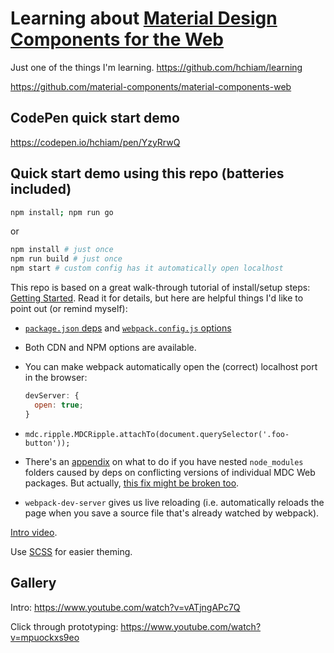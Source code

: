 # Learning about [Material Design Components for the Web](https://github.com/material-components/material-components-web)

Just one of the things I'm learning. <https://github.com/hchiam/learning>

<https://github.com/material-components/material-components-web>

## CodePen quick start demo

<https://codepen.io/hchiam/pen/YzyRrwQ>

## Quick start demo using this repo (batteries included)

```bash
npm install; npm run go
```

or

```bash
npm install # just once
npm run build # just once
npm start # custom config has it automatically open localhost
```

This repo is based on a great walk-through tutorial of install/setup steps: [Getting Started](https://github.com/material-components/material-components-web/blob/master/docs/getting-started.md). Read it for details, but here are helpful things I'd like to point out (or remind myself):

- [`package.json` deps](https://github.com/hchiam/learning-material-design-components/blob/master/package.json) and [`webpack.config.js` options](https://github.com/hchiam/learning-material-design-components/blob/master/webpack.config.js)
- Both CDN and NPM options are available.
- You can make webpack automatically open the (correct) localhost port in the browser:

  ```js
  devServer: {
    open: true;
  }
  ```

- `mdc.ripple.MDCRipple.attachTo(document.querySelector('.foo-button'));`
- There's an [appendix](https://github.com/material-components/material-components-web/blob/master/docs/getting-started.md#appendix-configuring-a-sass-importer-for-nested-node_modules) on what to do if you have nested `node_modules` folders caused by deps on conflicting versions of individual MDC Web packages. But actually, [this fix might be broken too](https://github.com/material-components/material-components-web/issues/5135).
- `webpack-dev-server` gives us live reloading (i.e. automatically reloads the page when you save a source file that's already watched by webpack).

[Intro video](https://www.youtube.com/watch?v=ckCe0xZv3Co).

Use [SCSS](https://github.com/hchiam/learning-sass) for easier theming.

## Gallery

Intro: <https://www.youtube.com/watch?v=vATjngAPc7Q>

Click through prototyping: <https://www.youtube.com/watch?v=mpuockxs9eo>
